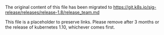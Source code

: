The original content of this file has been migrated to https://git.k8s.io/sig-release/releases/release-1.8/release_team.md

This file is a placeholder to preserve links. Please remove after 3 months or the release of kubernetes 1.10, whichever comes first.
